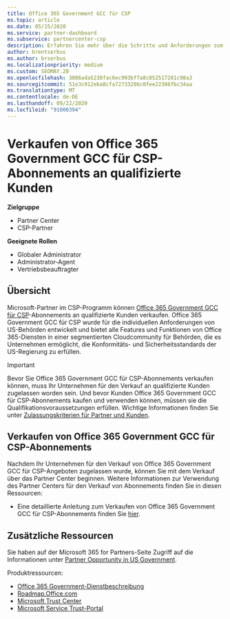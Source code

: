 ```yaml
---
title: Office 365 Government GCC für CSP
ms.topic: article
ms.date: 05/15/2020
ms.service: partner-dashboard
ms.subservice: partnercenter-csp
description: Erfahren Sie mehr über die Schritte und Anforderungen zum verkaufen von Abonnements für Office 365 Government gcc für CSP an qualifizierte USA Government-Kunden oder-Auftragnehmer.
author: brentserbus
ms.author: brserbus
ms.localizationpriority: medium
ms.custom: SEOMAY.20
ms.openlocfilehash: 3086ada5238fac6ec993bffa8c852517281c98a3
ms.sourcegitcommit: 51e3c912eba8cfa72733206c0fee22386fbc34aa
ms.translationtype: MT
ms.contentlocale: de-DE
ms.lasthandoff: 09/22/2020
ms.locfileid: "91000394"
---
```

# <a name="sell-office-365-government-gcc-for-csp-subscriptions-to-qualified-customers"></a>Verkaufen von Office 365 Government GCC für CSP-Abonnements an qualifizierte Kunden

**Zielgruppe**

- Partner Center
- CSP-Partner

**Geeignete Rollen**

- Globaler Administrator
- Administrator-Agent
- Vertriebsbeauftragter

## <a name="overview"></a>Übersicht

Microsoft-Partner im CSP-Programm können [Office 365 Government GCC für CSP](https://www.microsoft.com/microsoft-365/partners/governmentforCSP)-Abonnements an qualifizierte Kunden verkaufen. Office 365 Government GCC für CSP wurde für die individuellen Anforderungen von US-Behörden entwickelt und bietet alle Features und Funktionen von Office 365-Diensten in einer segmentierten Cloudcommunity für Behörden, die es Unternehmen ermöglicht, die Konformitäts- und Sicherheitsstandards der US-Regierung zu erfüllen. 

>[!IMPORTANT] 
>Bevor Sie Office 365 Government GCC für CSP-Abonnements verkaufen können, muss Ihr Unternehmen für den Verkauf an qualifizierte Kunden zugelassen worden sein. Und bevor Kunden Office 365 Government GCC für CSP-Abonnements kaufen und verwenden können, müssen sie die Qualifikationsvoraussetzungen erfüllen. Wichtige Informationen finden Sie unter [Zulassungskriterien für Partner und Kunden](csp-gcc-validate.md).


## <a name="sell-office-365-government-gcc-for-csp-subscriptions"></a>Verkaufen von Office 365 Government GCC für CSP-Abonnements

Nachdem Ihr Unternehmen für den Verkauf von Office 365 Government GCC für CSP-Angeboten zugelassen wurde, können Sie mit dem Verkauf über das Partner Center beginnen. Weitere Informationen zur Verwendung des Partner Centers für den Verkauf von Abonnements finden Sie in diesen Ressourcen: 

-   Eine detaillierte Anleitung zum Verkaufen von Office 365 Government GCC für CSP-Abonnements finden Sie [hier](https://go.microsoft.com/fwlink/?linkid=2007323).  


## <a name="additional-resources"></a>Zusätzliche Ressourcen

Sie haben auf der Microsoft 365 for Partners-Seite Zugriff auf die Informationen unter [Partner Opportunity in US Government](https://www.microsoft.com/microsoft-365/partners/governmentforCSP).

Produktressourcen:

- [Office 365 Government-Dienstbeschreibung](/office365/servicedescriptions/office-365-platform-service-description/office-365-us-government/office-365-us-government)
- [Roadmap.Office.com](https://products.office.com/business/office-365-roadmap)
- [Microsoft Trust Center](https://www.microsoft.com/TrustCenter/)
- [Microsoft Service Trust-Portal](https://aka.ms/STP)